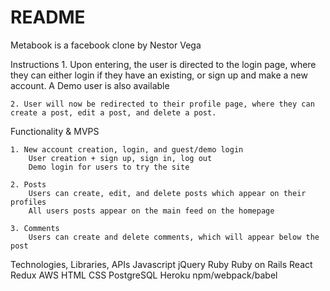 # README

Metabook is a facebook clone by Nestor Vega

Instructions
    1. Upon entering, the user is directed to the login page, where they can either login if they
        have an existing, or sign up and make a new account. A Demo user is also available

    2. User will now be redirected to their profile page, where they can create a post, edit a post, and delete a post.

Functionality & MVPS

    1. New account creation, login, and guest/demo login
        User creation + sign up, sign in, log out
        Demo login for users to try the site

    2. Posts
        Users can create, edit, and delete posts which appear on their profiles
        All users posts appear on the main feed on the homepage

    3. Comments
        Users can create and delete comments, which will appear below the post

Technologies, Libraries, APIs
    Javascript
    jQuery
    Ruby
    Ruby on Rails
    React
    Redux
    AWS
    HTML
    CSS
    PostgreSQL
    Heroku
    npm/webpack/babel
